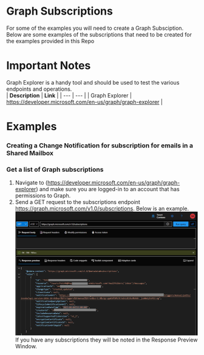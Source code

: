 # Graph Subscriptions
For some of the examples you will need to create a Graph Subsciption.  Below are some examples of the subscriptions that need to be created for the examples provided in this Repo

# Important Notes
Graph Explorer is a handy tool and should be used to test the various endpoints and operations. <br>
| **Description**    | **Link**                                                       |
| ---                | ---                                                            |
| Graph Explorer     | https://developer.microsoft.com/en-us/graph/graph-explorer     |

# Examples
### Creating a Change Notification for subscription for emails in a Shared Mailbox ###


### Get a list of Graph subscriptions ###
1. Navigate to (https://developer.microsoft.com/en-us/graph/graph-explorer) and make sure you are logged-in to an account that has permissions to Graph.
2. Send a GET request to the subscriptions endpoint https://graph.microsoft.com/v1.0/subscriptions.  Below is an example.
![GetSubs](assets/GraphGetSubs.jpg)
If you have any subscriptions they will be noted in the Response Preview Window.

